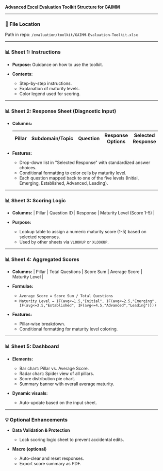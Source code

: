 **Advanced Excel Evaluation Toolkit Structure for GAIMM**

---

### 📁 File Location

Path in repo: `/evaluation/toolkit/GAIMM-Evaluation-Toolkit.xlsx`

---

### 📊 Sheet 1: Instructions

* **Purpose:** Guidance on how to use the toolkit.
* **Contents:**

  * Step-by-step instructions.
  * Explanation of maturity levels.
  * Color legend used for scoring.

---

### 📊 Sheet 2: Response Sheet (Diagnostic Input)

* **Columns:**

  | Pillar | Subdomain/Topic | Question | Response Options | Selected Response | Notes |
  | ------ | --------------- | -------- | ---------------- | ----------------- | ----- |
* **Features:**

  * Drop-down list in "Selected Response" with standardized answer choices.
  * Conditional formatting to color cells by maturity level.
  * Each question mapped back to one of the five levels (Initial, Emerging, Established, Advanced, Leading).

---

### 📊 Sheet 3: Scoring Logic

* **Columns:**
  \| Pillar | Question ID | Response | Maturity Level (Score 1-5) |
* **Purpose:**

  * Lookup table to assign a numeric maturity score (1-5) based on selected responses.
  * Used by other sheets via `VLOOKUP` or `XLOOKUP`.

---

### 📊 Sheet 4: Aggregated Scores

* **Columns:**
  \| Pillar | Total Questions | Score Sum | Average Score | Maturity Level |
* **Formulae:**

  * `Average Score = Score Sum / Total Questions`
  * `Maturity Level = IF(avg<=1.5,"Initial", IF(avg<=2.5,"Emerging", IF(avg<=3.5,"Established", IF(avg<=4.5,"Advanced","Leading"))))`
* **Features:**

  * Pillar-wise breakdown.
  * Conditional formatting for maturity level coloring.

---

### 📊 Sheet 5: Dashboard

* **Elements:**

  * Bar chart: Pillar vs. Average Score.
  * Radar chart: Spider view of all pillars.
  * Score distribution pie chart.
  * Summary banner with overall average maturity.
* **Dynamic visuals:**

  * Auto-update based on the input sheet.

---

### 💡 Optional Enhancements

* **Data Validation & Protection**

  * Lock scoring logic sheet to prevent accidental edits.
* **Macro (optional)**

  * Auto-clear and reset responses.
  * Export score summary as PDF.

